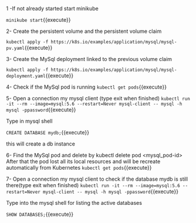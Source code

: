 1 -If not already started start minikube

`minikube start`{{execute}}

2- Create the persistent volume and the persistent volume claim 

`kubectl apply -f https://k8s.io/examples/application/mysql/mysql-pv.yaml`{{execute}}

3- Create the MySql deployment linked to the previous volume claim

`kubectl apply -f https://k8s.io/examples/application/mysql/mysql-deployment.yaml`{{execute}}

4- Check if the MySql pod is running
`kubectl get pods`{{execute}}

5- Open a connection my mysql client (type exit when finished)
`kubectl run -it --rm --image=mysql:5.6 --restart=Never mysql-client -- mysql -h mysql -ppassword`{{execute}}

Type in mysql shell

`CREATE DATABASE mydb;`{{execute}}

this will create a db instance

6- Find the MySql pod and delete by kubectl delete pod <mysql_pod-id>
After that the pod lost all its local resources and will be recreate automatically from Kubernetes
`kubectl get pods`{{execute}}

7- Open a connection my mysql client to check if the database mydb is still there(type exit when finished)
`kubectl run -it --rm --image=mysql:5.6 --restart=Never mysql-client -- mysql -h mysql -ppassword`{{execute}}

Type into the mysql shell for listing the active databases

`SHOW DATABASES;`{{execute}}